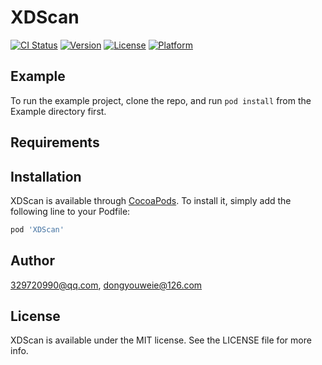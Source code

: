 # XDScan

[![CI Status](https://img.shields.io/travis/329720990@qq.com/XDScan.svg?style=flat)](https://travis-ci.org/329720990@qq.com/XDScan)
[![Version](https://img.shields.io/cocoapods/v/XDScan.svg?style=flat)](https://cocoapods.org/pods/XDScan)
[![License](https://img.shields.io/cocoapods/l/XDScan.svg?style=flat)](https://cocoapods.org/pods/XDScan)
[![Platform](https://img.shields.io/cocoapods/p/XDScan.svg?style=flat)](https://cocoapods.org/pods/XDScan)

## Example

To run the example project, clone the repo, and run `pod install` from the Example directory first.

## Requirements

## Installation

XDScan is available through [CocoaPods](https://cocoapods.org). To install
it, simply add the following line to your Podfile:

```ruby
pod 'XDScan'
```

## Author

329720990@qq.com, dongyouweie@126.com

## License

XDScan is available under the MIT license. See the LICENSE file for more info.
